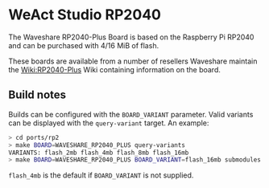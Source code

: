 # WeAct Studio RP2040

The Waveshare RP2040-Plus Board is based on the Raspberry Pi RP2040 and can be
purchased with 4/16 MiB of flash.

These boards are available from a number of resellers 
Waveshare maintain the [Wiki:RP2040-Plus](https://www.waveshare.com/wiki/RP2040-Plus)
Wiki containing information on the board.

## Build notes

Builds can be configured with the `BOARD_VARIANT` parameter. Valid variants
can be displayed with the `query-variant` target. An example:

```bash
> cd ports/rp2
> make BOARD=WAVESHARE_RP2040_PLUS query-variants
VARIANTS: flash_2mb flash_4mb flash_8mb flash_16mb
> make BOARD=WAVESHARE_RP2040_PLUS BOARD_VARIANT=flash_16mb submodules all  # Build the 16 MiB variant
```

`flash_4mb` is the default if `BOARD_VARIANT` is not supplied.
